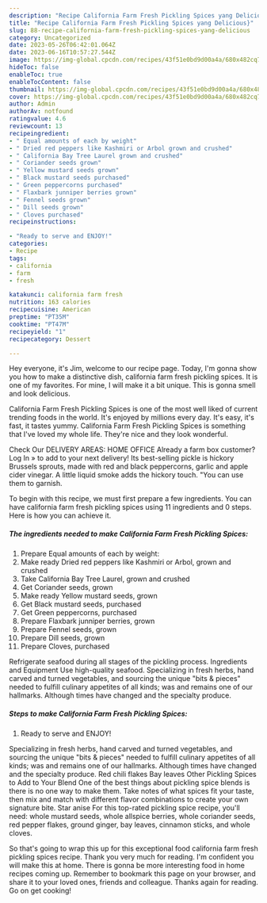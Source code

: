 ```yaml
---
description: "Recipe California Farm Fresh Pickling Spices yang Delicious}"
title: "Recipe California Farm Fresh Pickling Spices yang Delicious}"
slug: 88-recipe-california-farm-fresh-pickling-spices-yang-delicious
category: Uncategorized
date: 2023-05-26T06:42:01.064Z
date: 2023-06-16T10:57:27.544Z
image: https://img-global.cpcdn.com/recipes/43f51e0bd9d00a4a/680x482cq70/california-farm-fresh-pickling-spices-recipe-main-photo.jpg
hideToc: false
enableToc: true
enableTocContent: false
thumbnail: https://img-global.cpcdn.com/recipes/43f51e0bd9d00a4a/680x482cq70/california-farm-fresh-pickling-spices-recipe-main-photo.jpg
cover: https://img-global.cpcdn.com/recipes/43f51e0bd9d00a4a/680x482cq70/california-farm-fresh-pickling-spices-recipe-main-photo.jpg
author: Admin
authorAv: notfound
ratingvalue: 4.6
reviewcount: 13
recipeingredient:
- " Equal amounts of each by weight"
- " Dried red peppers like Kashmiri or Arbol grown and crushed"
- " California Bay Tree Laurel grown and crushed"
- " Coriander seeds grown"
- " Yellow mustard seeds grown"
- " Black mustard seeds purchased"
- " Green peppercorns purchased"
- " Flaxbark junniper berries grown"
- " Fennel seeds grown"
- " Dill seeds grown"
- " Cloves purchased"
recipeinstructions:

- "Ready to serve and ENJOY!"
categories:
- Recipe
tags:
- california
- farm
- fresh

katakunci: california farm fresh 
nutrition: 163 calories
recipecuisine: American
preptime: "PT35M"
cooktime: "PT47M"
recipeyield: "1"
recipecategory: Dessert

---
```



Hey everyone, it's Jim, welcome to our recipe page. Today, I'm gonna show you how to make a distinctive dish, california farm fresh pickling spices. It is one of my favorites. For mine, I will make it a bit unique. This is gonna smell and look delicious.

California Farm Fresh Pickling Spices is one of the most well liked of current trending foods in the world. It's enjoyed by millions every day. It's easy, it's fast, it tastes yummy. California Farm Fresh Pickling Spices is something that I've loved my whole life. They're nice and they look wonderful.

Check Our DELIVERY AREAS: HOME OFFICE Already a farm box customer? Log In » to add to your next delivery! Its best-selling pickle is hickory Brussels sprouts, made with red and black peppercorns, garlic and apple cider vinegar. A little liquid smoke adds the hickory touch. &#34;You can use them to garnish.


To begin with this recipe, we must first prepare a few ingredients. You can have california farm fresh pickling spices using 11 ingredients and 0 steps. Here is how you can achieve it.

<!--inarticleads1-->

##### The ingredients needed to make California Farm Fresh Pickling Spices:

1. Prepare  Equal amounts of each by weight:
1. Make ready  Dried red peppers like Kashmiri or Arbol, grown and crushed
1. Take  California Bay Tree Laurel, grown and crushed
1. Get  Coriander seeds, grown
1. Make ready  Yellow mustard seeds, grown
1. Get  Black mustard seeds, purchased
1. Get  Green peppercorns, purchased
1. Prepare  Flaxbark junniper berries, grown
1. Prepare  Fennel seeds, grown
1. Prepare  Dill seeds, grown
1. Prepare  Cloves, purchased


Refrigerate seafood during all stages of the pickling process. Ingredients and Equipment Use high-quality seafood. Specializing in fresh herbs, hand carved and turned vegetables, and sourcing the unique &#34;bits &amp; pieces&#34; needed to fulfill culinary appetites of all kinds; was and remains one of our hallmarks. Although times have changed and the specialty produce. 

<!--inarticleads2-->

##### Steps to make California Farm Fresh Pickling Spices:


1. Ready to serve and ENJOY!

Specializing in fresh herbs, hand carved and turned vegetables, and sourcing the unique &#34;bits &amp; pieces&#34; needed to fulfill culinary appetites of all kinds; was and remains one of our hallmarks. Although times have changed and the specialty produce. Red chili flakes Bay leaves Other Pickling Spices to Add to Your Blend One of the best things about pickling spice blends is there is no one way to make them. Take notes of what spices fit your taste, then mix and match with different flavor combinations to create your own signature bite. Star anise For this top-rated pickling spice recipe, you&#39;ll need: whole mustard seeds, whole allspice berries, whole coriander seeds, red pepper flakes, ground ginger, bay leaves, cinnamon sticks, and whole cloves. 

So that's going to wrap this up for this exceptional food california farm fresh pickling spices recipe. Thank you very much for reading. I'm confident you will make this at home. There is gonna be more interesting food in home recipes coming up. Remember to bookmark this page on your browser, and share it to your loved ones, friends and colleague. Thanks again for reading. Go on get cooking!
